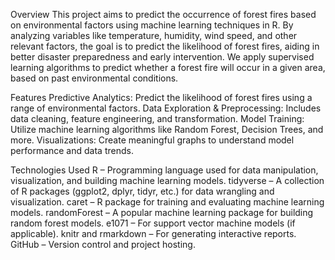 Overview
This project aims to predict the occurrence of forest fires based on environmental factors using machine learning techniques in R. By analyzing variables like temperature, humidity, wind speed, and other relevant factors, the goal is to predict the likelihood of forest fires, aiding in better disaster preparedness and early intervention.
We apply supervised learning algorithms to predict whether a forest fire will occur in a given area, based on past environmental conditions.

Features
Predictive Analytics: Predict the likelihood of forest fires using a range of environmental factors.
Data Exploration & Preprocessing: Includes data cleaning, feature engineering, and transformation.
Model Training: Utilize machine learning algorithms like Random Forest, Decision Trees, and more.
Visualizations: Create meaningful graphs to understand model performance and data trends.

Technologies Used
R – Programming language used for data manipulation, visualization, and building machine learning models.
tidyverse – A collection of R packages (ggplot2, dplyr, tidyr, etc.) for data wrangling and visualization.
caret – R package for training and evaluating machine learning models.
randomForest – A popular machine learning package for building random forest models.
e1071 – For support vector machine models (if applicable).
knitr and rmarkdown – For generating interactive reports.
GitHub – Version control and project hosting.
